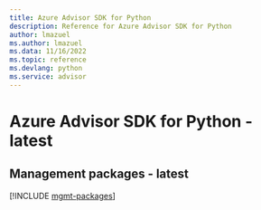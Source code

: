 ```yaml
---
title: Azure Advisor SDK for Python
description: Reference for Azure Advisor SDK for Python
author: lmazuel
ms.author: lmazuel
ms.data: 11/16/2022
ms.topic: reference
ms.devlang: python
ms.service: advisor
---
```

# Azure Advisor SDK for Python - latest

## Management packages - latest
[!INCLUDE [mgmt-packages](advisor-mgmt-index.md)]